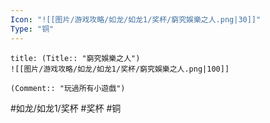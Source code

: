 ```yaml
---
Icon: "![[图片/游戏攻略/如龙/如龙1/奖杯/窮究娛樂之人.png|30]]"
Type: "铜"
---
```

```ad-common-bronze-trophy
title: (Title:: "窮究娛樂之人")
![[图片/游戏攻略/如龙/如龙1/奖杯/窮究娛樂之人.png|100]]

(Comment:: "玩過所有小遊戲")
```

#如龙/如龙1/奖杯 #奖杯 #铜

